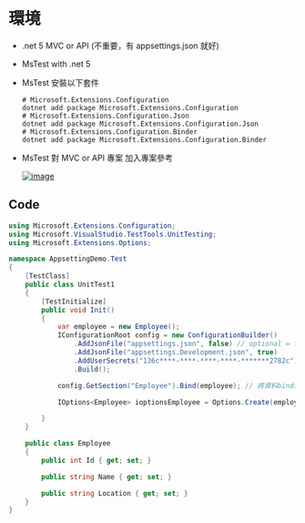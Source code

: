 # 環境

- .net 5 MVC or API (不重要，有 appsettings.json 就好)

- MsTest with .net 5

- MsTest 安裝以下套件

  ```PM
  # Microsoft.Extensions.Configuration
  dotnet add package Microsoft.Extensions.Configuration
  # Microsoft.Extensions.Configuration.Json
  dotnet add package Microsoft.Extensions.Configuration.Json
  # Microsoft.Extensions.Configuration.Binder
  dotnet add package Microsoft.Extensions.Configuration.Binder
  ```

- MsTest 對 MVC or API 專案 加入專案參考

  [![image](https://user-images.githubusercontent.com/37999690/126445256-53ab8ad1-db96-4811-8410-aa6be15091b3.png "image")](https://user-images.githubusercontent.com/37999690/126445256-53ab8ad1-db96-4811-8410-aa6be15091b3.png)

## Code

```csharp
using Microsoft.Extensions.Configuration;
using Microsoft.VisualStudio.TestTools.UnitTesting;
using Microsoft.Extensions.Options;

namespace AppsettingDemo.Test
{
    [TestClass]
    public class UnitTest1
    {
        [TestInitialize]
        public void Init()
        {
            var employee = new Employee();
            IConfigurationRoot config = new ConfigurationBuilder()
                .AddJsonFile("appsettings.json", false) // optional = false 代表此檔案是必要的，如果檔案不存在的話就會報錯
                .AddJsonFile("appsettings.Development.json", true)
                .AddUserSecrets("136c****-****-****-****-*******2782c") // 參考csproj的UserSecretsId，沒有設定就不用
                .Build();

            config.GetSection("Employee").Bind(employee); // 將資料bind進model

            IOptions<Employee> ioptionsEmployee = Options.Create(employee); // 將model轉成IOptions<T>

        }
    }

    public class Employee
    {
        public int Id { get; set; }

        public string Name { get; set; }

        public string Location { get; set; }
    }
}

```

